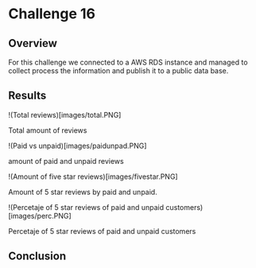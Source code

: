 # Challenge 16
## Overview
For this challenge we connected to a AWS RDS instance and managed to collect process the information and publish it to a public data base.

## Results
!(Total reviews)[images/total.PNG]

Total amount of reviews

!(Paid vs unpaid)[images/paidunpad.PNG]

amount of paid and unpaid reviews

!(Amount of five star reviews)[images/fivestar.PNG]

Amount of 5 star reviews by paid and unpaid.

!(Percetaje of 5 star reviews of paid and unpaid customers)[images/perc.PNG]

Percetaje of 5 star reviews of paid and unpaid customers

## Conclusion
